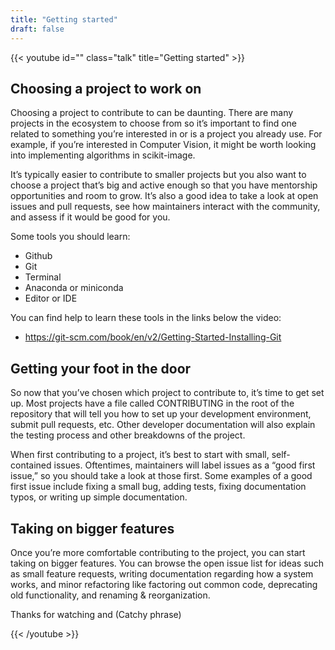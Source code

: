 ```yaml
---
title: "Getting started"
draft: false
---
```


<!--
# Name options:
- Getting started with Open source
- First steps into Open Source
- Contributing to Open Source: Getting Started
- Contributing to Open Source: First steps
-->

{{< youtube id="" class="talk" title="Getting started" >}}

## Choosing a project to work on

Choosing a project to contribute to can be daunting. There are many projects in the ecosystem to choose from so it’s important to find one related to something you’re interested in or is a project you already use. For example, if you’re interested in Computer Vision, it might be worth looking into implementing algorithms in scikit-image.

It’s typically easier to contribute to smaller projects but you also want to choose a project that’s big and active enough so that you have mentorship opportunities and room to grow. It’s also a good idea to take a look at open issues and pull requests, see how maintainers interact with the community, and assess if it would be good for you.

Some tools you should learn:
- Github
- Git
- Terminal
- Anaconda or miniconda
- Editor or IDE

You can find help to learn these tools in the links below the video:
- https://git-scm.com/book/en/v2/Getting-Started-Installing-Git

## Getting your foot in the door

So now that you’ve chosen which project to contribute to, it’s time to get set up. Most projects have a file called CONTRIBUTING in the root of the repository that will tell you how to set up your development environment, submit pull requests, etc. Other developer documentation will also explain the testing process and other breakdowns of the project.

When first contributing to a project, it’s best to start with small, self-contained issues. Oftentimes, maintainers will label issues as a “good first issue,” so you should take a look at those first. Some examples of a good first issue include fixing a small bug, adding tests, fixing documentation typos, or writing up simple documentation.

## Taking on bigger features

Once you’re more comfortable contributing to the project, you can start taking on bigger features. You can browse the open issue list for ideas such as small feature requests, writing documentation regarding how a system works, and minor refactoring like factoring out common code, deprecating old functionality, and renaming & reorganization.

Thanks for watching and (Catchy phrase)

{{< /youtube >}}


